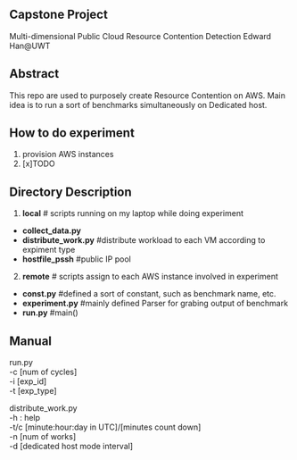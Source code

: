 ## Capstone Project
Multi-dimensional Public Cloud Resource Contention Detection
Edward Han@UWT

## Abstract
This repo are used to purposely create Resource Contention on AWS.
Main idea is to run a sort of benchmarks simultaneously on Dedicated host.

## How to do experiment
1. provision AWS instances
2. [x]TODO

## Directory Description
1. **__local__** # scripts running on my laptop while doing experiment
- **collect_data.py**
- **distribute_work.py** #distribute workload to each VM according to expiment type
- **hostfile_pssh** #public IP pool
2. **__remote__** # scripts assign to each AWS instance involved in experiment
- **const.py** #defined a sort of constant, such as benchmark name, etc.
- **experiment.py** #mainly defined Parser for grabing output of benchmark
- **run.py** #main()

## Manual 
run.py<br>
  -c [num of cycles]<br>
  -i [exp_id]<br>
  -t [exp_type]<br>

distribute_work.py<br>
	-h : help<br>
	-t/c [minute:hour:day in UTC]/[minutes count down]<br>
	-n [num of works]<br>
	-d [dedicated host mode interval]<br>
